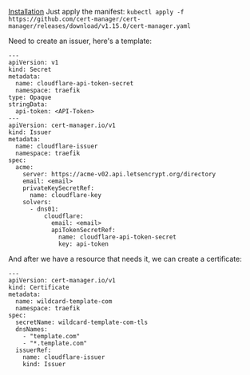 [Installation](https://cert-manager.io/docs/installation/kubectl/)
Just apply the manifest:
`kubectl apply -f https://github.com/cert-manager/cert-manager/releases/download/v1.15.0/cert-manager.yaml`

Need to create an issuer, here's a template:
```
---
apiVersion: v1
kind: Secret
metadata:
  name: cloudflare-api-token-secret
  namespace: traefik
type: Opaque
stringData:
  api-token: <API-Token>
---
apiVersion: cert-manager.io/v1
kind: Issuer
metadata:
  name: cloudflare-issuer
  namespace: traefik
spec:
  acme:
    server: https://acme-v02.api.letsencrypt.org/directory
    email: <email>
    privateKeySecretRef:
      name: cloudflare-key
    solvers:
      - dns01:
          cloudflare:
            email: <email>
            apiTokenSecretRef:
              name: cloudflare-api-token-secret
              key: api-token
```
And after we have a resource that needs it, we can create a certificate:
```
---
apiVersion: cert-manager.io/v1
kind: Certificate
metadata:
  name: wildcard-template-com
  namespace: traefik
spec:
  secretName: wildcard-template-com-tls
  dnsNames:
    - "template.com"
    - "*.template.com"
  issuerRef:
    name: cloudflare-issuer
    kind: Issuer
```